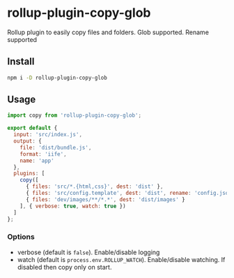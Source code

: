# rollup-plugin-copy-glob

Rollup plugin to easily copy files and folders. Glob supported. Rename supported

## Install

```sh
npm i -D rollup-plugin-copy-glob
```

## Usage

```js
import copy from 'rollup-plugin-copy-glob';

export default {
  input: 'src/index.js',
  output: {
    file: 'dist/bundle.js',
    format: 'iife',
    name: 'app'
  },
  plugins: [
    copy([
      { files: 'src/*.{html,css}', dest: 'dist' },
      { files: 'src/config.template', dest: 'dist', rename: 'config.json' },
      { files: 'dev/images/**/*.*', dest: 'dist/images' }
    ], { verbose: true, watch: true })
  ]
};
```

### Options
  - verbose (default is `false`). Enable/disable logging
  - watch (default is `process.env.ROLLUP_WATCH`). Enable/disable watching. If disabled then copy only on start.
